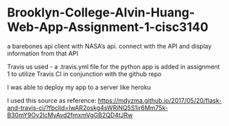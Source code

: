 # Brooklyn-College-Alvin-Huang-Web-App-Assignment-1-cisc3140
a barebones api client with NASA’s api. connect with the API and display information from that API

Travis us used - a .travis.yml file for the python app is added in assignment 1 to utilize Travis CI in conjunction with the github repo

I was able to deploy my app to a server like heroku

I used this source as reference:
https://mdyzma.github.io/2017/05/20/flask-and-travis-ci/?fbclid=IwAR2oskg4sWRiNQ5S1ir6Mm75k-B30mY9Ov2lcMvAvd2fmxmVgGB2QD4tJRw

